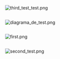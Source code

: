 ## 
![third_test_test.png](https://github.com//blob/maindocs/diagram/images/third_test_test.png)
## 
![diagrama_de_test.png](https://github.com//blob/maindocs/diagram/images/diagrama_de_test.png)
## 
![first.png](https://github.com//blob/maindocs/diagram/images/first.png)
## 
![second_test.png](https://github.com//blob/maindocs/diagram/images/second_test.png)
